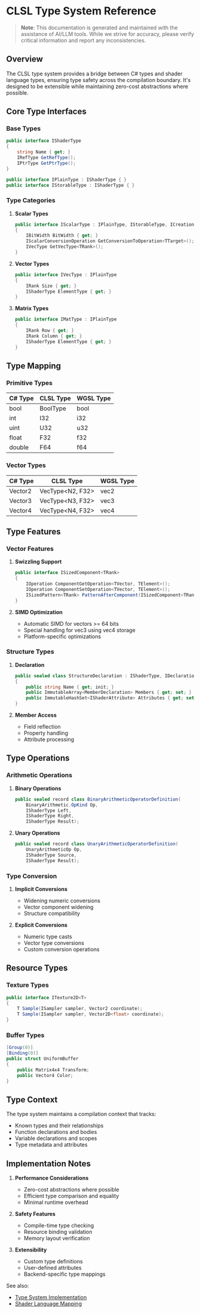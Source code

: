 # CLSL Type System Reference

> **Note**: This documentation is generated and maintained with the assistance of AI/LLM tools. While we strive for accuracy, please verify critical information and report any inconsistencies.

## Overview

The CLSL type system provides a bridge between C# types and shader language types, ensuring type safety across the compilation boundary. It's designed to be extensible while maintaining zero-cost abstractions where possible.

## Core Type Interfaces

### Base Types

```csharp
public interface IShaderType
{
    string Name { get; }
    IRefType GetRefType();
    IPtrType GetPtrType();
}

public interface IPlainType : IShaderType { }
public interface IStorableType : IShaderType { }
```

### Type Categories

1. **Scalar Types**
   ```csharp
   public interface IScalarType : IPlainType, IStorableType, ICreationFixedFootprintType
   {
       IBitWidth BitWidth { get; }
       IScalarConversionOperation GetConversionToOperation<TTarget>();
       IVecType GetVecType<TRank>();
   }
   ```

2. **Vector Types**
   ```csharp
   public interface IVecType : IPlainType
   {
       IRank Size { get; }
       IShaderType ElementType { get; }
   }
   ```

3. **Matrix Types**
   ```csharp
   public interface IMatType : IPlainType
   {
       IRank Row { get; }
       IRank Column { get; }
       IShaderType ElementType { get; }
   }
   ```

## Type Mapping

### Primitive Types
| C# Type  | CLSL Type | WGSL Type |
|----------|-----------|------------|
| bool     | BoolType  | bool      |
| int      | I32       | i32       |
| uint     | U32       | u32       |
| float    | F32       | f32       |
| double   | F64       | f64       |

### Vector Types
| C# Type     | CLSL Type            | WGSL Type |
|-------------|----------------------|------------|
| Vector2     | VecType<N2, F32>    | vec2<f32> |
| Vector3     | VecType<N3, F32>    | vec3<f32> |
| Vector4     | VecType<N4, F32>    | vec4<f32> |

## Type Features

### Vector Features

1. **Swizzling Support**
   ```csharp
   public interface ISizedComponent<TRank>
   {
       IOperation ComponentGetOperation<TVector, TElement>();
       IOperation ComponentSetOperation<TVector, TElement>();
       ISizedPattern<TRank> PatternAfterComponent(ISizedComponent<TRank> c);
   }
   ```

2. **SIMD Optimization**
   - Automatic SIMD for vectors >= 64 bits
   - Special handling for vec3 using vec4 storage
   - Platform-specific optimizations

### Structure Types

1. **Declaration**
   ```csharp
   public sealed class StructureDeclaration : IShaderType, IDeclaration
   {
       public string Name { get; init; }
       public ImmutableArray<MemberDeclaration> Members { get; set; }
       public ImmutableHashSet<IShaderAttribute> Attributes { get; set; }
   }
   ```

2. **Member Access**
   - Field reflection
   - Property handling
   - Attribute processing

## Type Operations

### Arithmetic Operations

1. **Binary Operations**
   ```csharp
   public sealed record class BinaryArithmeticOperatorDefinition(
       BinaryArithmetic.OpKind Op,
       IShaderType Left,
       IShaderType Right,
       IShaderType Result);
   ```

2. **Unary Operations**
   ```csharp
   public sealed record class UnaryArithmeticOperatorDefinition(
       UnaryArithmeticOp Op,
       IShaderType Source,
       IShaderType Result);
   ```

### Type Conversion

1. **Implicit Conversions**
   - Widening numeric conversions
   - Vector component widening
   - Structure compatibility

2. **Explicit Conversions**
   - Numeric type casts
   - Vector type conversions
   - Custom conversion operations

## Resource Types

### Texture Types
```csharp
public interface ITexture2D<T>
{
    T Sample(ISampler sampler, Vector2 coordinate);
    T Sample(ISampler sampler, Vector2D<float> coordinate);
}
```

### Buffer Types
```csharp
[Group(0)]
[Binding(0)]
public struct UniformBuffer
{
    public Matrix4x4 Transform;
    public Vector4 Color;
}
```

## Type Context

The type system maintains a compilation context that tracks:
- Known types and their relationships
- Function declarations and bodies
- Variable declarations and scopes
- Type metadata and attributes

## Implementation Notes

1. **Performance Considerations**
   - Zero-cost abstractions where possible
   - Efficient type comparison and equality
   - Minimal runtime overhead

2. **Safety Features**
   - Compile-time type checking
   - Resource binding validation
   - Memory layout verification

3. **Extensibility**
   - Custom type definitions
   - User-defined attributes
   - Backend-specific type mappings

See also:
- [Type System Implementation](./implementation.md#type-system-implementation)
- [Shader Language Mapping](./shader_mapping.md)
